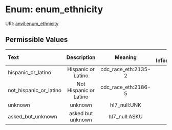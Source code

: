 
# Enum: enum_ethnicity



URI: [anvil:enum_ethnicity](https://anvilproject.org/acr-harmonized-data-model/enum_ethnicity)


## Permissible Values

| Text | Description | Meaning | Other Information |
| :--- | :---: | :---: | ---: |
| hispanic_or_latino | Hispanic or Latino | cdc_race_eth:2135-2 |  |
| not_hispanic_or_latino | Not Hispanic or Latino | cdc_race_eth:2186-5 |  |
| unknown | unknown | hl7_null:UNK |  |
| asked_but_unknown | asked but unknown | hl7_null:ASKU |  |

